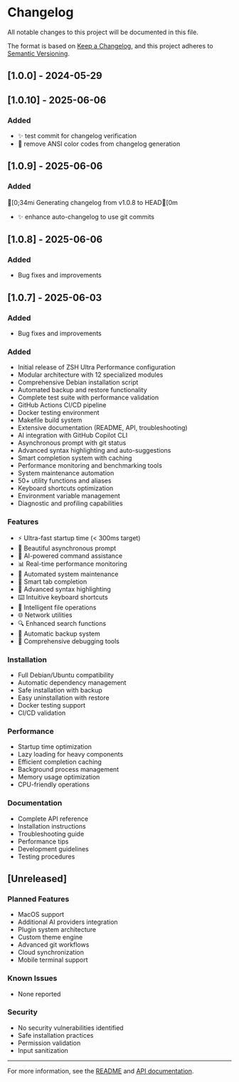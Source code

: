 # Changelog

All notable changes to this project will be documented in this file.

The format is based on [Keep a Changelog](https://keepachangelog.com/en/1.0.0/),
and this project adheres to [Semantic Versioning](https://semver.org/spec/v2.0.0.html).

## [1.0.0] - 2024-05-29

## [1.0.10] - 2025-06-06

### Added

- ✨ test commit for changelog verification
- 🐛 remove ANSI color codes from changelog generation


## [1.0.9] - 2025-06-06

### Added

[0;34mℹ️  Generating changelog from v1.0.8 to HEAD[0m
- ✨ enhance auto-changelog to use git commits


## [1.0.8] - 2025-06-06

### Added

- Bug fixes and improvements


## [1.0.7] - 2025-06-03

### Added

- Bug fixes and improvements


### Added

- Initial release of ZSH Ultra Performance configuration
- Modular architecture with 12 specialized modules
- Comprehensive Debian installation script
- Automated backup and restore functionality
- Complete test suite with performance validation
- GitHub Actions CI/CD pipeline
- Docker testing environment
- Makefile build system
- Extensive documentation (README, API, troubleshooting)
- AI integration with GitHub Copilot CLI
- Asynchronous prompt with git status
- Advanced syntax highlighting and auto-suggestions
- Smart completion system with caching
- Performance monitoring and benchmarking tools
- System maintenance automation
- 50+ utility functions and aliases
- Keyboard shortcuts optimization
- Environment variable management
- Diagnostic and profiling capabilities

### Features

- ⚡ Ultra-fast startup time (< 300ms target)
- 🎨 Beautiful asynchronous prompt
- 🤖 AI-powered command assistance
- 📊 Real-time performance monitoring
- 🔧 Automated system maintenance
- 🎯 Smart tab completion
- 🌈 Advanced syntax highlighting
- ⌨️ Intuitive keyboard shortcuts
- 📁 Intelligent file operations
- 🌐 Network utilities
- 🔍 Enhanced search functions
- 💾 Automatic backup system
- 🐛 Comprehensive debugging tools

### Installation

- Full Debian/Ubuntu compatibility
- Automatic dependency management
- Safe installation with backup
- Easy uninstallation with restore
- Docker testing support
- CI/CD validation

### Performance

- Startup time optimization
- Lazy loading for heavy components
- Efficient completion caching
- Background process management
- Memory usage optimization
- CPU-friendly operations

### Documentation

- Complete API reference
- Installation instructions
- Troubleshooting guide
- Performance tips
- Development guidelines
- Testing procedures

## [Unreleased]

### Planned Features

- MacOS support
- Additional AI providers integration
- Plugin system architecture
- Custom theme engine
- Advanced git workflows
- Cloud synchronization
- Mobile terminal support

### Known Issues

- None reported

### Security

- No security vulnerabilities identified
- Safe installation practices
- Permission validation
- Input sanitization

---

For more information, see the [README](README.md) and [API documentation](API.md).
